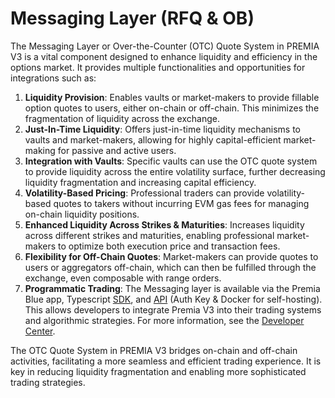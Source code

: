 # Messaging Layer (RFQ & OB)

The Messaging Layer or Over-the-Counter (OTC) Quote System in PREMIA V3 is a vital component designed to enhance liquidity and efficiency in the options market. It provides multiple functionalities and opportunities for integrations such as:

1. **Liquidity Provision**: Enables vaults or market-makers to provide fillable option quotes to users, either on-chain or off-chain. This minimizes the fragmentation of liquidity across the exchange.
2. **Just-In-Time Liquidity**: Offers just-in-time liquidity mechanisms to vaults and market-makers, allowing for highly capital-efficient market-making for passive and active users.
3. **Integration with Vaults**: Specific vaults can use the OTC quote system to provide liquidity across the entire volatility surface, further decreasing liquidity fragmentation and increasing capital efficiency.
4. **Volatility-Based Pricing**: Professional traders can provide volatility-based quotes to takers without incurring EVM gas fees for managing on-chain liquidity positions.
5. **Enhanced Liquidity Across Strikes & Maturities**: Increases liquidity across different strikes and maturities, enabling professional market-makers to optimize both execution price and transaction fees.
6. **Flexibility for Off-Chain Quotes**: Market-makers can provide quotes to users or aggregators off-chain, which can then be fulfilled through the exchange, even composable with range orders.
7. **Programmatic Trading**: The Messaging layer is available via the Premia Blue app, Typescript [SDK](../../developer-center/sdk/), and [API](../../developer-center/api/orderbook-api/) (Auth Key & Docker for self-hosting).  This allows developers to integrate Premia V3 into their trading systems and algorithmic strategies.  For more information, see the [Developer Center](broken-reference).

The OTC Quote System in PREMIA V3 bridges on-chain and off-chain activities, facilitating a more seamless and efficient trading experience. It is key in reducing liquidity fragmentation and enabling more sophisticated trading strategies.
